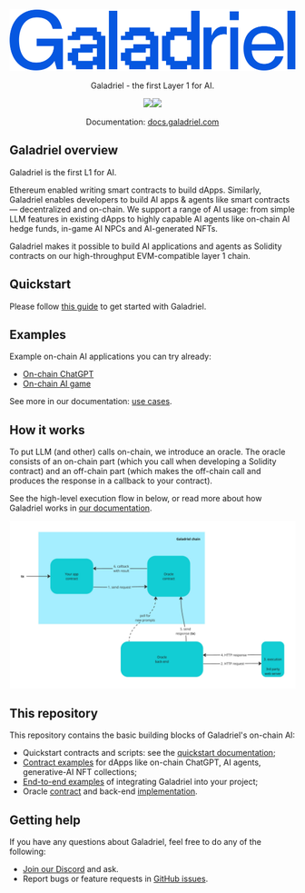 
<p align="center">
    <a href="https://galadriel.com" style="max-width: 100px;" target="_blank">
        <img src="Galadriel.svg">
    </a>
</p>
<p align="center">
    Galadriel - the first Layer 1 for AI.
</p>
<p align="center">
    <a href="https://discord.com/invite/bHnFgSTKrP" target="_blank"><img src="https://img.shields.io/discord/1133675019478782072?label=Join%20Discord"></a><a href="https://twitter.com/e2b_dev" target="_blank"><img src="https://img.shields.io/twitter/follow/Galadriel_AI"></a>
</p>
<p align="center">
    Documentation: <a href="https://docs.galadriel.com" target="_blank">docs.galadriel.com</a>
</p>

## Galadriel overview

Galadriel is the first L1 for AI.

Ethereum enabled writing smart contracts to build dApps. Similarly, Galadriel enables developers to build AI apps & agents like smart contracts — decentralized and on-chain. We support a range of AI usage: from simple LLM features in existing dApps to highly capable AI agents like on-chain AI hedge funds, in-game AI NPCs and AI-generated NFTs.

Galadriel makes it possible to build AI applications and agents as Solidity contracts on our high-throughput EVM-compatible layer 1 chain.

## Quickstart

Please follow [this guide](https://docs.galadriel.com/quickstart) to get started with Galadriel.

## Examples

Example on-chain AI applications you can try already:
* [On-chain ChatGPT](https://chatgpt.galadriel.com/)
* [On-chain AI game](https://vitailik.galadriel.com/)

See more in our documentation: [use cases](https://docs.galadriel.com/use-cases).

## How it works

To put LLM (and other) calls on-chain, we introduce an oracle. The oracle consists of an on-chain part (which you call when developing a Solidity contract) and an off-chain part (which makes the off-chain call and produces the response in a callback to your contract).

See the high-level execution flow in below, or read more about how Galadriel works in [our documentation](https://docs.galadriel.com/how-it-works).

![](architecture.jpg)



## This repository

This repository contains the basic building blocks of Galadriel's on-chain AI:

* Quickstart contracts and scripts: see the [quickstart documentation](https://docs.galadriel.com/quickstart);
* [Contract examples](/contracts/contracts) for dApps like on-chain ChatGPT, AI agents, generative-AI NFT collections;
* [End-to-end examples](/examples) of integrating Galadriel into your project;
* Oracle [contract](/contracts/contracts/ChatOracle.sol) and back-end [implementation](/oracles).


## Getting help
If you have any questions about Galadriel, feel free to do any of the following:

* [Join our Discord](https://discord.com/invite/bHnFgSTKrP) and ask.
* Report bugs or feature requests in [GitHub issues](https://github.com/galadriel-ai/contracts/issues).